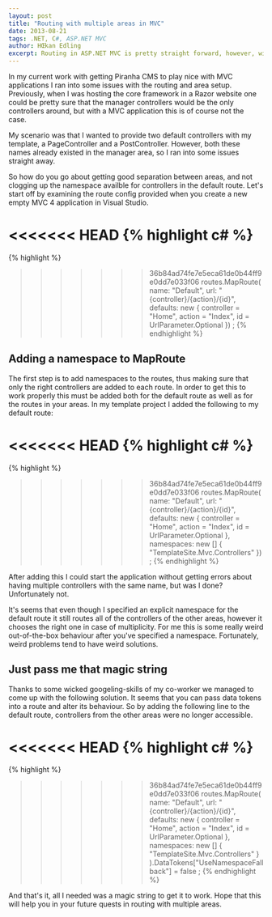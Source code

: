 ```yaml
---
layout: post
title: "Routing with multiple areas in MVC"
date: 2013-08-21
tags: .NET, C#, ASP.NET MVC
author: HŒkan Edling
excerpt: Routing in ASP.NET MVC is pretty straight forward, however, with multiple areas and the strong possibility of having controllers with the same name in several of them strange things can happen.
---
```


In my current work with getting Piranha CMS to play nice with MVC applications I ran into some 
issues with the routing and area setup. Previously, when I was hosting the core framework in a 
Razor website one could be pretty sure that the manager controllers would be the only controllers 
around, but with a MVC application this is of course not the case.

My scenario was that I wanted to provide two default controllers with my template, a PageController 
and a PostController. However, both these names already existed in the manager area, so I ran 
into some issues straight away.

So how do you go about getting good separation between areas, and not clogging up the namespace 
availble for controllers in the default route. Let's start off by examining the route config 
provided when you create a new empty MVC 4 application in Visual Studio.

<<<<<<< HEAD
{% highlight c# %}
=======
{% highlight %}
>>>>>>> 36b84ad74fe7e5eca61de0b44ff9e0dd7e033f06
routes.MapRoute(
  name: "Default",
  url: "{controller}/{action}/{id}",
  defaults: new { controller = "Home", action = "Index", id = UrlParameter.Optional }) ;
{% endhighlight %}

## Adding a namespace to MapRoute

The first step is to add namespaces to the routes, thus making sure that only the right controllers 
are added to each route. In order to get this to work properly this must be added both for the default 
route as well as for the routes in your areas. In my template project I added the following to my 
default route:

<<<<<<< HEAD
{% highlight c# %}
=======
{% highlight %}
>>>>>>> 36b84ad74fe7e5eca61de0b44ff9e0dd7e033f06
routes.MapRoute(
  name: "Default",
  url: "{controller}/{action}/{id}",
  defaults: new { controller = "Home", action = "Index", id = UrlParameter.Optional },
  namespaces: new [] { "TemplateSite.Mvc.Controllers" }) ;
{% endhighlight %}

After adding this I could start the application without getting errors about having multiple controllers 
with the same name, but was I done? Unfortunately not.

It's seems that even though I specified an explicit namespace for the default route it still routes 
all of the controllers of the other areas, however it chooses the right one in case of multiplicity. 
For me this is some really weird out-of-the-box behaviour after you've specified a namespace. Fortunately, 
weird problems tend to have weird solutions.

## Just pass me that magic string

Thanks to some wicked googeling-skills of my co-worker we managed to come up with the following solution. 
It seems that you can pass data tokens into a route and alter its behaviour.  So by adding the following 
line to the default route, controllers from the other areas were no longer accessible.

<<<<<<< HEAD
{% highlight c# %}
=======
{% highlight %}
>>>>>>> 36b84ad74fe7e5eca61de0b44ff9e0dd7e033f06
routes.MapRoute(
  name: "Default",
  url: "{controller}/{action}/{id}",
  defaults: new { controller = "Home", action = "Index", id = UrlParameter.Optional },
  namespaces: new [] { "TemplateSite.Mvc.Controllers" }
).DataTokens["UseNamespaceFallback"] = false ;
{% endhighlight %}

And that's it, all I needed was a magic string to get it to work. Hope that this will help you in your 
future quests in routing with multiple areas.